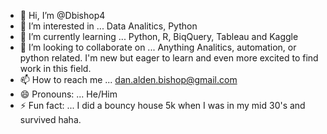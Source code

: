 - 👋 Hi, I’m @Dbishop4
- 👀 I’m interested in ... Data Analitics, Python
- 🌱 I’m currently learning ... Python, R, BiqQuery, Tableau and Kaggle
- 💞️ I’m looking to collaborate on ... Anything Analitics, automation, or python related. I'm new but eager to learn and even more excited to find work in this field.
- 📫 How to reach me ... dan.alden.bishop@gmail.com
- 😄 Pronouns: ... He/Him
- ⚡ Fun fact: ... I did a bouncy house 5k when I was in my mid 30's and survived haha.

<!---
Dbishop4/Dbishop4 is a ✨ special ✨ repository because its `README.md` (this file) appears on your GitHub profile.
You can click the Preview link to take a look at your changes.
--->
